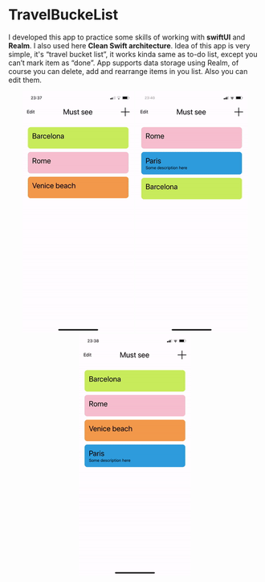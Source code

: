 # TravelBuckeList

I developed this app to practice some skills of working with __swiftUI__ and __Realm__. I also used here __Clean Swift architecture__.
Idea of this app is very simple, it's “travel bucket list”, it works kinda same as to-do list, except you can’t mark item as “done”. App supports data storage using Realm, of course you can delete, add and rearrange items in you list. Also you can edit them. 
<div align="center">
 <img src="preview/addItem.gif">
  <img src="preview/editItem.gif">
  <img src="preview/deleteItem.gif">
 </div>
